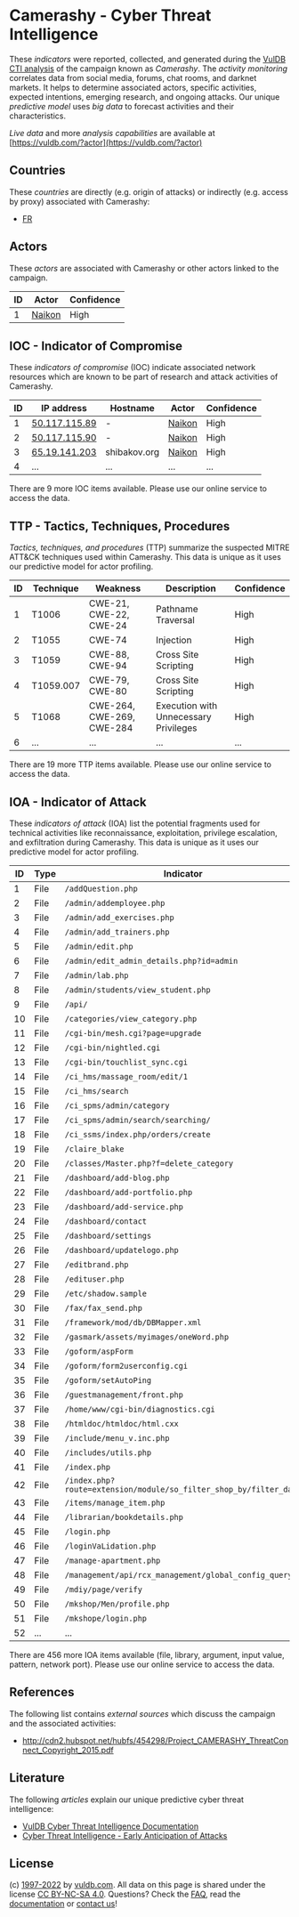 # Camerashy - Cyber Threat Intelligence

These _indicators_ were reported, collected, and generated during the [VulDB CTI analysis](https://vuldb.com/?kb.cti) of the campaign known as _Camerashy_. The _activity monitoring_ correlates data from social media, forums, chat rooms, and darknet markets. It helps to determine associated actors, specific activities, expected intentions, emerging research, and ongoing attacks. Our unique _predictive model_ uses _big data_ to forecast activities and their characteristics.

_Live data_ and more _analysis capabilities_ are available at [https://vuldb.com/?actor](https://vuldb.com/?actor)

## Countries

These _countries_ are directly (e.g. origin of attacks) or indirectly (e.g. access by proxy) associated with Camerashy:

* [FR](https://vuldb.com/?country.fr)

## Actors

These _actors_ are associated with Camerashy or other actors linked to the campaign.

ID | Actor | Confidence
-- | ----- | ----------
1 | [Naikon](https://vuldb.com/?actor.naikon) | High

## IOC - Indicator of Compromise

These _indicators of compromise_ (IOC) indicate associated network resources which are known to be part of research and attack activities of Camerashy.

ID | IP address | Hostname | Actor | Confidence
-- | ---------- | -------- | ----- | ----------
1 | [50.117.115.89](https://vuldb.com/?ip.50.117.115.89) | - | [Naikon](https://vuldb.com/?actor.naikon) | High
2 | [50.117.115.90](https://vuldb.com/?ip.50.117.115.90) | - | [Naikon](https://vuldb.com/?actor.naikon) | High
3 | [65.19.141.203](https://vuldb.com/?ip.65.19.141.203) | shibakov.org | [Naikon](https://vuldb.com/?actor.naikon) | High
4 | ... | ... | ... | ...

There are 9 more IOC items available. Please use our online service to access the data.

## TTP - Tactics, Techniques, Procedures

_Tactics, techniques, and procedures_ (TTP) summarize the suspected MITRE ATT&CK techniques used within Camerashy. This data is unique as it uses our predictive model for actor profiling.

ID | Technique | Weakness | Description | Confidence
-- | --------- | -------- | ----------- | ----------
1 | T1006 | CWE-21, CWE-22, CWE-24 | Pathname Traversal | High
2 | T1055 | CWE-74 | Injection | High
3 | T1059 | CWE-88, CWE-94 | Cross Site Scripting | High
4 | T1059.007 | CWE-79, CWE-80 | Cross Site Scripting | High
5 | T1068 | CWE-264, CWE-269, CWE-284 | Execution with Unnecessary Privileges | High
6 | ... | ... | ... | ...

There are 19 more TTP items available. Please use our online service to access the data.

## IOA - Indicator of Attack

These _indicators of attack_ (IOA) list the potential fragments used for technical activities like reconnaissance, exploitation, privilege escalation, and exfiltration during Camerashy. This data is unique as it uses our predictive model for actor profiling.

ID | Type | Indicator | Confidence
-- | ---- | --------- | ----------
1 | File | `/addQuestion.php` | High
2 | File | `/admin/addemployee.php` | High
3 | File | `/admin/add_exercises.php` | High
4 | File | `/admin/add_trainers.php` | High
5 | File | `/admin/edit.php` | High
6 | File | `/admin/edit_admin_details.php?id=admin` | High
7 | File | `/admin/lab.php` | High
8 | File | `/admin/students/view_student.php` | High
9 | File | `/api/` | Low
10 | File | `/categories/view_category.php` | High
11 | File | `/cgi-bin/mesh.cgi?page=upgrade` | High
12 | File | `/cgi-bin/nightled.cgi` | High
13 | File | `/cgi-bin/touchlist_sync.cgi` | High
14 | File | `/ci_hms/massage_room/edit/1` | High
15 | File | `/ci_hms/search` | High
16 | File | `/ci_spms/admin/category` | High
17 | File | `/ci_spms/admin/search/searching/` | High
18 | File | `/ci_ssms/index.php/orders/create` | High
19 | File | `/claire_blake` | High
20 | File | `/classes/Master.php?f=delete_category` | High
21 | File | `/dashboard/add-blog.php` | High
22 | File | `/dashboard/add-portfolio.php` | High
23 | File | `/dashboard/add-service.php` | High
24 | File | `/dashboard/contact` | High
25 | File | `/dashboard/settings` | High
26 | File | `/dashboard/updatelogo.php` | High
27 | File | `/editbrand.php` | High
28 | File | `/edituser.php` | High
29 | File | `/etc/shadow.sample` | High
30 | File | `/fax/fax_send.php` | High
31 | File | `/framework/mod/db/DBMapper.xml` | High
32 | File | `/gasmark/assets/myimages/oneWord.php` | High
33 | File | `/goform/aspForm` | High
34 | File | `/goform/form2userconfig.cgi` | High
35 | File | `/goform/setAutoPing` | High
36 | File | `/guestmanagement/front.php` | High
37 | File | `/home/www/cgi-bin/diagnostics.cgi` | High
38 | File | `/htmldoc/htmldoc/html.cxx` | High
39 | File | `/include/menu_v.inc.php` | High
40 | File | `/includes/utils.php` | High
41 | File | `/index.php` | Medium
42 | File | `/index.php?route=extension/module/so_filter_shop_by/filter_data` | High
43 | File | `/items/manage_item.php` | High
44 | File | `/librarian/bookdetails.php` | High
45 | File | `/login.php` | Medium
46 | File | `/loginVaLidation.php` | High
47 | File | `/manage-apartment.php` | High
48 | File | `/management/api/rcx_management/global_config_query` | High
49 | File | `/mdiy/page/verify` | High
50 | File | `/mkshop/Men/profile.php` | High
51 | File | `/mkshope/login.php` | High
52 | ... | ... | ...

There are 456 more IOA items available (file, library, argument, input value, pattern, network port). Please use our online service to access the data.

## References

The following list contains _external sources_ which discuss the campaign and the associated activities:

* http://cdn2.hubspot.net/hubfs/454298/Project_CAMERASHY_ThreatConnect_Copyright_2015.pdf

## Literature

The following _articles_ explain our unique predictive cyber threat intelligence:

* [VulDB Cyber Threat Intelligence Documentation](https://vuldb.com/?kb.cti)
* [Cyber Threat Intelligence - Early Anticipation of Attacks](https://www.scip.ch/en/?labs.20201022)

## License

(c) [1997-2022](https://vuldb.com/?kb.changelog) by [vuldb.com](https://vuldb.com/?kb.about). All data on this page is shared under the license [CC BY-NC-SA 4.0](https://creativecommons.org/licenses/by-nc-sa/4.0/). Questions? Check the [FAQ](https://vuldb.com/?kb.faq), read the [documentation](https://vuldb.com/?kb) or [contact us](https://vuldb.com/?contact)!
